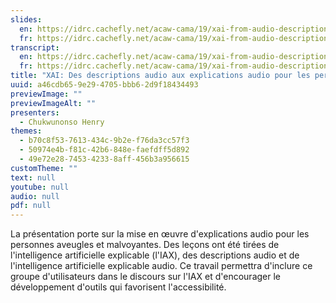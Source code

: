 ```yaml
---
slides:
  en: https://idrc.cachefly.net/acaw-cama/19/xai-from-audio-descriptions-to-audio-explanations-for-individuals-who-are-blind-and-partially-sighted-slides-en.pptx
  fr: https://idrc.cachefly.net/acaw-cama/19/xai-from-audio-descriptions-to-audio-explanations-for-individuals-who-are-blind-and-partially-sighted-slides-fr.pptx
transcript:
  en: https://idrc.cachefly.net/acaw-cama/19/xai-from-audio-descriptions-to-audio-explanations-for-individuals-who-are-blind-and-partially-sighted-transcript-en.docx
  fr: https://idrc.cachefly.net/acaw-cama/19/xai-from-audio-descriptions-to-audio-explanations-for-individuals-who-are-blind-and-partially-sighted-transcript-fr.docx
title: "XAI: Des descriptions audio aux explications audio pour les personnes aveugles et malvoyantes"
uuid: a46cdb65-9e29-4705-bbb6-2d9f18434493
previewImage: ""
previewImageAlt: ""
presenters:
  - Chukwunonso Henry
themes:
  - b70c8f53-7613-434c-9b2e-f76da3cc57f3
  - 50974e4b-f81c-42b6-848e-faefdff5d892
  - 49e72e28-7453-4233-8aff-456b3a956615
customTheme: ""
text: null
youtube: null
audio: null
pdf: null
---
```

La présentation porte sur la mise en œuvre d'explications audio pour les personnes aveugles et malvoyantes. Des leçons ont été tirées de l'intelligence artificielle explicable (l'IAX), des descriptions audio et de l'intelligence artificielle explicable audio. Ce travail permettra d'inclure ce groupe d'utilisateurs dans le discours sur l'IAX et d'encourager le développement d'outils qui favorisent l'accessibilité.
